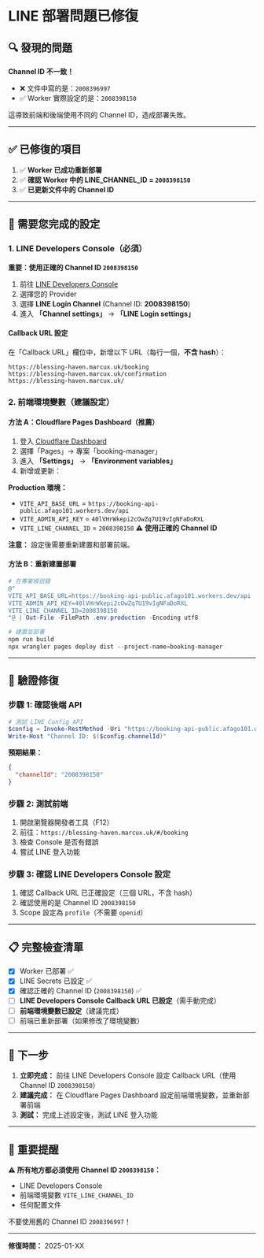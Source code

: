 # LINE 部署問題已修復

## 🔍 發現的問題

**Channel ID 不一致！**

- ❌ 文件中寫的是：`2008396997`
- ✅ Worker 實際設定的是：`2008398150`

這導致前端和後端使用不同的 Channel ID，造成部署失敗。

---

## ✅ 已修復的項目

1. ✅ **Worker 已成功重新部署**
2. ✅ **確認 Worker 中的 LINE_CHANNEL_ID = `2008398150`**
3. ✅ **已更新文件中的 Channel ID**

---

## 🔧 需要您完成的設定

### 1. LINE Developers Console（必須）

**重要：使用正確的 Channel ID `2008398150`**

1. 前往 [LINE Developers Console](https://developers.line.biz/)
2. 選擇您的 Provider
3. 選擇 **LINE Login Channel** (Channel ID: **2008398150**)
4. 進入 **「Channel settings」** → **「LINE Login settings」**

#### Callback URL 設定

在「Callback URL」欄位中，新增以下 URL（每行一個，**不含 hash**）：

```
https://blessing-haven.marcux.uk/booking
https://blessing-haven.marcux.uk/confirmation
https://blessing-haven.marcux.uk/
```

### 2. 前端環境變數（建議設定）

#### 方法 A：Cloudflare Pages Dashboard（推薦）

1. 登入 [Cloudflare Dashboard](https://dash.cloudflare.com)
2. 選擇「Pages」→ 專案「booking-manager」
3. 進入 **「Settings」** → **「Environment variables」**
4. 新增或更新：

**Production 環境：**
- `VITE_API_BASE_URL` = `https://booking-api-public.afago101.workers.dev/api`
- `VITE_ADMIN_API_KEY` = `40lVHrWkepi2cOwZq7U19vIgNFaDoRXL`
- `VITE_LINE_CHANNEL_ID` = `2008398150` ⚠️ **使用正確的 Channel ID**

**注意：** 設定後需要重新建置和部署前端。

#### 方法 B：重新建置部署

```powershell
# 在專案根目錄
@"
VITE_API_BASE_URL=https://booking-api-public.afago101.workers.dev/api
VITE_ADMIN_API_KEY=40lVHrWkepi2cOwZq7U19vIgNFaDoRXL
VITE_LINE_CHANNEL_ID=2008398150
"@ | Out-File -FilePath .env.production -Encoding utf8

# 建置並部署
npm run build
npx wrangler pages deploy dist --project-name=booking-manager
```

---

## 🧪 驗證修復

### 步驟 1: 確認後端 API

```powershell
# 測試 LINE Config API
$config = Invoke-RestMethod -Uri "https://booking-api-public.afago101.workers.dev/api/line/config"
Write-Host "Channel ID: $($config.channelId)"
```

**預期結果：**
```json
{
  "channelId": "2008398150"
}
```

### 步驟 2: 測試前端

1. 開啟瀏覽器開發者工具（F12）
2. 前往：`https://blessing-haven.marcux.uk/#/booking`
3. 檢查 Console 是否有錯誤
4. 嘗試 LINE 登入功能

### 步驟 3: 確認 LINE Developers Console 設定

1. 確認 Callback URL 已正確設定（三個 URL，不含 hash）
2. 確認使用的是 Channel ID `2008398150`
3. Scope 設定為 `profile`（不需要 `openid`）

---

## 📋 完整檢查清單

- [x] Worker 已部署 ✅
- [x] LINE Secrets 已設定 ✅
- [x] 確認正確的 Channel ID (`2008398150`) ✅
- [ ] **LINE Developers Console Callback URL 已設定**（需手動完成）
- [ ] **前端環境變數已設定**（建議完成）
- [ ] 前端已重新部署（如果修改了環境變數）

---

## 🎯 下一步

1. **立即完成：** 前往 LINE Developers Console 設定 Callback URL（使用 Channel ID `2008398150`）
2. **建議完成：** 在 Cloudflare Pages Dashboard 設定前端環境變數，並重新部署前端
3. **測試：** 完成上述設定後，測試 LINE 登入功能

---

## 📝 重要提醒

⚠️ **所有地方都必須使用 Channel ID `2008398150`：**
- LINE Developers Console
- 前端環境變數 `VITE_LINE_CHANNEL_ID`
- 任何配置文件

不要使用舊的 Channel ID `2008396997`！

---

**修復時間：** 2025-01-XX

